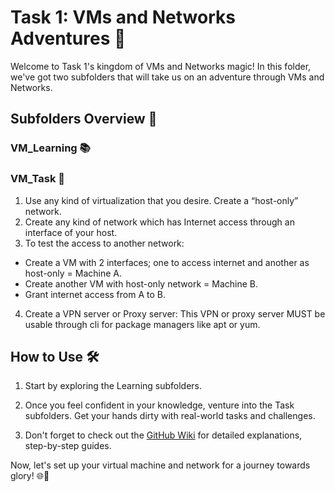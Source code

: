 # Task 1: VMs and Networks Adventures 🏰

Welcome to Task 1's kingdom of VMs and Networks magic! In this folder, we've got two subfolders that will take us on an adventure through VMs and Networks.

## Subfolders Overview 📂

### VM_Learning 📚

### VM_Task 🎯

1. Use any kind of virtualization that you desire.
Create a “host-only” network.  
2. Create any kind of network which has Internet access through an interface of your host.  
3. To test the access to another network:  
 - Create a VM with 2 interfaces; one to access internet and another as host-only = Machine A.
 - Create another VM with host-only network = Machine B.
 - Grant internet access from A to B.
4. Create a VPN server or Proxy server:
This VPN or proxy server MUST be usable through cli for package managers like apt or yum. 


## How to Use 🛠️

1. Start by exploring the Learning subfolders.

2. Once you feel confident in your knowledge, venture into the Task subfolders. Get your hands dirty with real-world tasks and challenges.

3. Don't forget to check out the [GitHub Wiki](https://github.com/mhesfahani97/DigiNext-DevOps-BootCamp/wiki) for detailed explanations, step-by-step guides.

Now, let's set up your virtual machine and network for a journey towards glory! 🌐🏹



